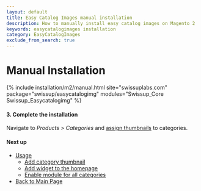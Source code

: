 ```yaml
---
layout: default
title: Easy Catalog Images manual installation
description: How to manually install easy catalog images on Magento 2
keywords: easycatalogimages installation
category: EasyCatalogImages
exclude_from_search: true
---
```


# Manual Installation

{% include installation/m2/manual.html site="swissuplabs.com" package="swissup/easycatalogimg" modules="Swissup_Core Swissup_Easycatalogimg" %}

#### 3. Complete the installation

Navigate to _Products > Categories_ and
[assign thumbnails](../../usage/#add-category-thumbnail) to categories.

#### Next up

 -  [Usage](../../usage/)
    - [Add category thumbnail](../../usage/#add-category-thumbnail)
    - [Add widget to the homepage](../../usage/#add-widget-to-the-homepage)
    - [Enable module for all categories](../../usage/#enable-module-for-all-categories)
 -  [Back to Main Page](../../)

[automated_image_assignment]: ../../configuration/#automated-image-assignment-section
